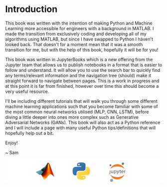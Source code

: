 Introduction
============================

This book was written with the intention of making Python and Machine Learning more accessible for engineers with a background in MATLAB. I made the transition from exclusively coding and developing all of my algorithms using MATLAB, but since I have swapped to Python I haven't looked back. That doesn't for a moment mean that it was a smooth transition for me, but with the help of this book, hopefully it will be for you!

This book was written in JupyterBooks which is a new offering from the Jupyter team that allows us to publish notebooks in a format that is easier to follow and understand. It will allow you to use the search bar to quickly find any terms/relevant information and the navigation tree (should) make it straight forward to navigate between pages. This is a work in progress and at this point it is far from finished, however over time this should become a very useful resource.

I'll be including different tutorials that will walk you through some different machine learning applications such that you become familiar with some of the most common neural networks utilised (MLP, CNN, LSTM), before diving a little deeper into ones more complex such as Generative Adversarial Networks (GANs). This book will also act as a Python reference and I will include a page with many useful Python tips/definitions that will hopefully help out a bit.

Enjoy! 

~ Sam

![Image](./logos.png)